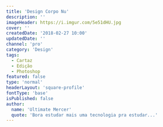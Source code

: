 ```yaml
---
title: 'Design Corpo Nu'
description: ''
imageHeader: https://i.imgur.com/5e51dHU.jpg
cover: ''
createdDate: '2018-02-27 10:00'
updatedDate: ''
channel: 'pro'
category: 'Design'
tags:
  - Cartaz
  - Edição
  - Photoshop
featured: false
type: 'normal'
headerLayout: 'square-profile'
fontType: 'base'
isPublished: false
author:
  name: 'Ultimate Mercer'
  quote: 'Bora estudar mais uma tecnologia pra estudar...'
---
```


